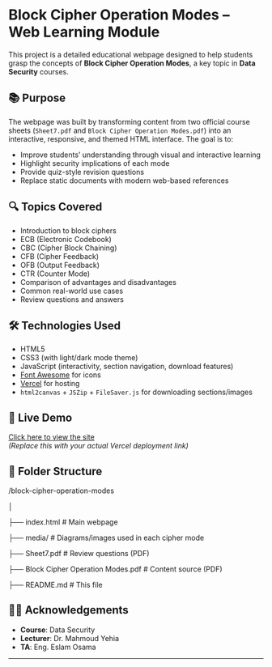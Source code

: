 # Block Cipher Operation Modes – Web Learning Module

This project is a detailed educational webpage designed to help students grasp the concepts of **Block Cipher Operation Modes**, a key topic in **Data Security** courses.

## 📚 Purpose

The webpage was built by transforming content from two official course sheets (`Sheet7.pdf` and `Block Cipher Operation Modes.pdf`) into an interactive, responsive, and themed HTML interface. The goal is to:

- Improve students’ understanding through visual and interactive learning
- Highlight security implications of each mode
- Provide quiz-style revision questions
- Replace static documents with modern web-based references

## 🔍 Topics Covered

- Introduction to block ciphers
- ECB (Electronic Codebook)
- CBC (Cipher Block Chaining)
- CFB (Cipher Feedback)
- OFB (Output Feedback)
- CTR (Counter Mode)
- Comparison of advantages and disadvantages
- Common real-world use cases
- Review questions and answers

## 🛠️ Technologies Used

- HTML5
- CSS3 (with light/dark mode theme)
- JavaScript (interactivity, section navigation, download features)
- [Font Awesome](https://fontawesome.com) for icons
- [Vercel](https://vercel.com) for hosting
- `html2canvas` + `JSZip` + `FileSaver.js` for downloading sections/images

## 🚀 Live Demo

[Click here to view the site](https://your-vercel-url.vercel.app)  
*(Replace this with your actual Vercel deployment link)*

## 📁 Folder Structure

/block-cipher-operation-modes

│

├── index.html # Main webpage

├── media/ # Diagrams/images used in each cipher mode

├── Sheet7.pdf # Review questions (PDF)

├── Block Cipher Operation Modes.pdf # Content source (PDF)

├── README.md # This file


## 👨‍🏫 Acknowledgements

- **Course**: Data Security  
- **Lecturer**: Dr. Mahmoud Yehia  
- **TA**: Eng. Eslam Osama

---

